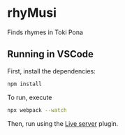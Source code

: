 # rhyMusi

Finds rhymes in Toki Pona


## Running in VSCode

First, install the dependencies:
``` bash
npm install
```

To run, execute
``` bash
npx webpack --watch
```
Then, run using the [Live server](https://marketplace.visualstudio.com/items?itemName=ritwickdey.LiveServer) plugin.
